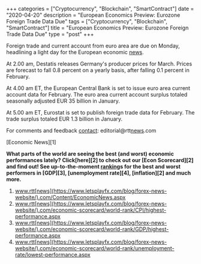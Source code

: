 +++
categories = ["Cryptocurrency", "Blockchain", "SmartContract"]
date = "2020-04-20"
description = "European Economics Preview: Eurozone Foreign Trade Data Due"
tags = ["Cryptocurrency", "Blockchain", "SmartContract"]
title = "European Economics Preview: Eurozone Foreign Trade Data Due"
type = "post"
+++

Foreign trade and current account from euro area are due on Monday,
headlining a light day for the European economic [news](https://www.letsplayfx.com/blog/forex-news-website/).

At 2.00 am, Destatis releases Germany's producer prices for March.
Prices are forecast to fall 0.8 percent on a yearly basis, after falling
0.1 percent in February.

At 4.00 am ET, the European Central Bank is set to issue euro area
current account data for February. The euro area current account surplus
totaled seasonally adjusted EUR 35 billion in January.

At 5.00 am ET, Eurostat is set to publish foreign trade data for
February. The trade surplus totaled EUR 1.3 billion in January.

For comments and feedback [contact](https://www.playgroundfx.com/contact/): editorial@rtt[news](https://www.letsplayfx.com/blog/forex-news-website/).com

[Economic News][1]

 **What parts of the world are seeing the best (and worst) economic
performances lately? Click[here][2] to check out our [Econ Scorecard][2]
and find out! See up-to-the-moment [ranking](https://www.playgroundfx.com/blog/crypto-exchange-ranking/)s for the best and worst
performers in [GDP][3], [unemployment rate][4], [inflation][2] and much
more.**

   1. www.rtt[news](https://www.letsplayfx.com/blog/forex-news-website/).com/Content/EconomicNews.aspx
   2. www.rtt[news](https://www.letsplayfx.com/blog/forex-news-website/).com/economic-scorecard/world-rank/CPI/highest-performance.aspx
   3. www.rtt[news](https://www.letsplayfx.com/blog/forex-news-website/).com/economic-scorecard/world-rank/GDP/highest-performance.aspx
   4. www.rtt[news](https://www.letsplayfx.com/blog/forex-news-website/).com/economic-scorecard/world-rank/unemployment-rate/lowest-performance.aspx